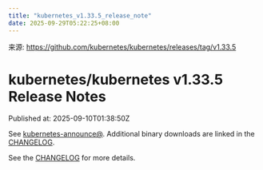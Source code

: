```yaml
---
title: "kubernetes_v1.33.5_release_note"
date: 2025-09-29T05:22:25+08:00
---
```

来源: https://github.com/kubernetes/kubernetes/releases/tag/v1.33.5

# kubernetes/kubernetes v1.33.5 Release Notes

Published at: 2025-09-10T01:38:50Z


See [kubernetes-announce@](https://groups.google.com/forum/#!forum/kubernetes-announce). Additional binary downloads are linked in the [CHANGELOG](https://github.com/kubernetes/kubernetes/blob/master/CHANGELOG/CHANGELOG-1.33.md).

See the [CHANGELOG](https://github.com/kubernetes/kubernetes/blob/master/CHANGELOG/CHANGELOG-1.33.md) for more details.



